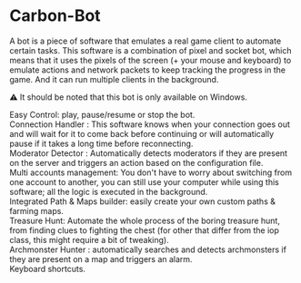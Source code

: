 # Carbon-Bot

A bot is a piece of software that emulates a real game client to automate certain tasks. This software is a combination of pixel and socket bot, which means that it uses the pixels of the screen (+ your mouse and keyboard) to emulate actions and network packets to keep tracking the progress in the game.
And it can run multiple clients in the background.

⚠️ It should be noted that this bot is only available on Windows.

Easy Control: play, pause/resume or stop the bot.\
Connection Handler : This software knows when your connection goes out and will wait for it to come back before continuing or will automatically pause if it takes a long time before reconnecting.\
Moderator Detector : Automatically detects moderators if they are present on the server and triggers an action based on the configuration file.\
Multi accounts management: You don't have to worry about switching from one account to another, you can still use your computer while using this software; all the logic is executed in the background.\
Integrated Path & Maps builder: easily create your own custom paths & farming maps.\
Treasure Hunt: Automate the whole process of the boring treasure hunt, from finding clues to fighting the chest (for other that differ from the iop class, this might require a bit of tweaking).\
Archmonster Hunter : automatically searches and detects archmonsters if they are present on a map and triggers an alarm.\
Keyboard shortcuts.

